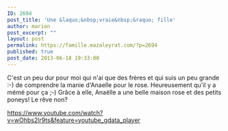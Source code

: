 ```yaml
---
ID: 2694
post_title: 'Une &laquo;&nbsp;vraie&nbsp;&raquo; fille'
author: marion
post_excerpt: ""
layout: post
permalink: https://famille.mazaleyrat.com/?p=2694
published: true
post_date: 2013-06-18 19:33:00
---
```

C'est un peu dur pour moi qui n'ai que des frères et qui suis un peu grande :-) de comprendre la manie d'Anaelle pour le rose. Heureusement qu'il y a mémé pour ça ;-) Grâce à elle, Anaëlle a une belle maison rose et des petits poneys! Le rêve non?

https://www.youtube.com/watch?v=wOhbs2lr9ts&feature=youtube_gdata_player